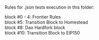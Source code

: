 Rules for .json tests execution in this folder: 

block #0 - 4:  Frontier Rules  
block #5: Transition Block to Homestead  
block #8: Dao Hardfork block  
block #10: Transition Block to EIP150  
